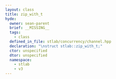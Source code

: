```yaml
---
layout: class
title: zip_with_t
hyde:
  owner: sean-parent
  brief: __MISSING__
  tags:
    - class
  defined_in_file: stlab/concurrency/channel.hpp
  declaration: "\nstruct stlab::zip_with_t;"
  ctor: unspecified
  dtor: unspecified
  namespace:
    - stlab
    - v3
---
```

